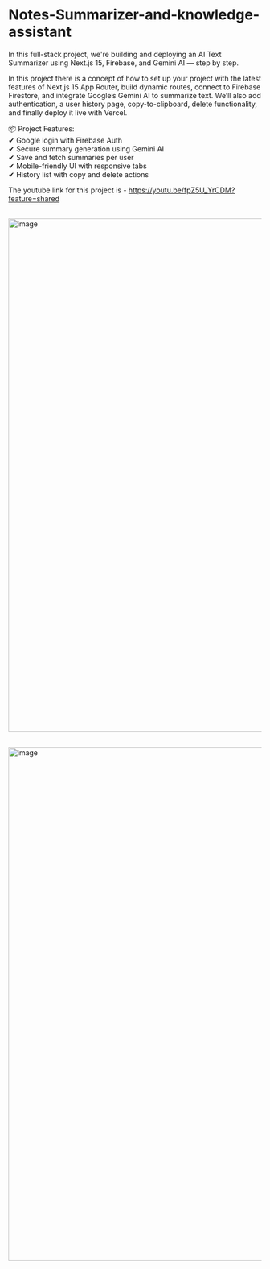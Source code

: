 # Notes-Summarizer-and-knowledge-assistant


In this full-stack project, we're building and deploying an AI Text Summarizer using Next.js 15, Firebase, and Gemini AI — step by step.

In this project there is a concept of how to set up your project with the latest features of Next.js 15 App Router, build dynamic routes, connect to Firebase Firestore, and integrate Google’s Gemini AI to summarize text. We’ll also add authentication, a user history page, copy-to-clipboard, delete functionality, and finally deploy it live with Vercel.

📦 Project Features: <br>
✔ Google login with Firebase Auth <br>
✔ Secure summary generation using Gemini AI <br>
✔ Save and fetch summaries per user <br>
✔ Mobile-friendly UI with responsive tabs <br>
✔ History list with copy and delete actions <br>


The youtube link for this project is - https://youtu.be/fpZ5U_YrCDM?feature=shared <br><br>




















<img width="1920" height="1020" alt="image" src="https://github.com/user-attachments/assets/e032fcce-af98-4a1d-8255-c18a2a4d8096" /> <br><br>











<img width="1920" height="1020" alt="image" src="https://github.com/user-attachments/assets/97e3fca9-d9ef-457c-9588-839447bbc84a" />






